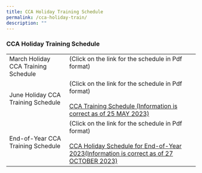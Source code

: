 ```yaml
---
title: CCA Holiday Training Schedule
permalink: /cca-holiday-train/
description: ""
---
```

### CCA Holiday Training Schedule

|  |  |
|---|---|
| March Holiday CCA Training Schedule | (Click on the link for the schedule in Pdf format)<br><br>|
| June Holiday CCA Training Schedule | (Click on the link for the schedule in Pdf format)<br><br>[CCA Training Schedule (Information is correct as of 25 MAY 2023)](/files/cca%20holiday%20schedule%20for%20mid-year%202023%20(as%20of%20250523).pdf)|
| End-of-Year CCA Training Schedule | (Click on the link for the schedule in Pdf format)<br><br>[CCA Holiday Schedule for End-of-Year 2023(Information is correct as of 27 OCTOBER 2023)](/files/cca%20train%202023.pdf) |